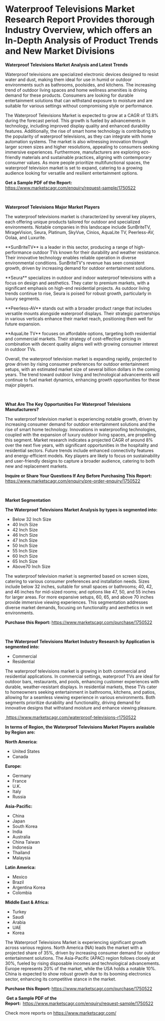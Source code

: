 <p><h1>Waterproof Televisions Market Research Report Provides thorough Industry Overview, which offers an In-Depth Analysis of Product Trends and New Market Divisions</h1></p><p><strong>Waterproof Televisions Market Analysis and Latest Trends</strong></p>
<p><p>Waterproof televisions are specialized electronic devices designed to resist water and dust, making them ideal for use in humid or outdoor environments such as bathrooms, poolsides, and kitchens. The increasing trend of outdoor living spaces and home wellness amenities is driving demand for these products. Consumers are looking for durable entertainment solutions that can withstand exposure to moisture and are suitable for various settings without compromising style or performance.</p><p>The Waterproof Televisions Market is expected to grow at a CAGR of 13.8% during the forecast period. This growth is fueled by advancements in technology, including improved display quality and enhanced durability features. Additionally, the rise of smart home technology is contributing to the popularity of waterproof televisions, as they can integrate with home automation systems. The market is also witnessing innovation through larger screen sizes and higher resolutions, appealing to consumers seeking immersive experiences. Furthermore, manufacturers are exploring eco-friendly materials and sustainable practices, aligning with contemporary consumer values. As more people prioritize multifunctional spaces, the waterproof television market is set to expand, catering to a growing audience looking for versatile and resilient entertainment options.</p></p>
<p><strong>Get a Sample PDF of the Report:&nbsp;</strong> <a href="https://www.marketscagr.com/enquiry/request-sample/1750522?utm_campaign=2294&utm_medium=2&utm_source=Github&utm_content=ia&utm_term=04042025&utm_id=waterproof-televisions">https://www.marketscagr.com/enquiry/request-sample/1750522</a></p>
<p>&nbsp;</p>
<p><strong>Waterproof Televisions Major Market Players</strong></p>
<p><p>The waterproof televisions market is characterized by several key players, each offering unique products tailored for outdoor and specialized environments. Notable companies in this landscape include SunBriteTV, MirageVision, Seura, Platinum, SkyVue, Cinios, AquaLite TV, Peerless-AV, Oolaa, and Luxurite. </p><p>**SunBriteTV** is a leader in this sector, producing a range of high-performance outdoor TVs known for their durability and weather resistance. Their innovative technology enables reliable operation in diverse environmental conditions. SunBriteTV's revenue has seen consistent growth, driven by increasing demand for outdoor entertainment solutions. </p><p>**Seura** specializes in outdoor and indoor waterproof televisions with a focus on design and aesthetics. They cater to premium markets, with a significant emphasis on high-end residential projects. As outdoor living trends continue to rise, Seura is poised for robust growth, particularly in luxury segments.</p><p>**Peerless-AV** stands out with a broader product range that includes versatile mounts alongside waterproof displays. Their strategic partnerships in various verticals enhance their market reach, positioning them well for future expansion. </p><p>**AquaLite TV** focuses on affordable options, targeting both residential and commercial markets. Their strategy of cost-effective pricing in combination with decent quality aligns well with growing consumer interest in outdoor TVs.</p><p>Overall, the waterproof television market is expanding rapidly, projected to grow driven by rising consumer preferences for outdoor entertainment setups, with an estimated market size of several billion dollars in the coming years. The trend toward outdoor living and technological advancements will continue to fuel market dynamics, enhancing growth opportunities for these major players.</p></p>
<p>&nbsp;</p>
<p><strong>What Are The Key Opportunities For Waterproof Televisions Manufacturers?</strong></p>
<p><p>The waterproof television market is experiencing notable growth, driven by increasing consumer demand for outdoor entertainment solutions and the rise of smart home technology. Innovations in waterproofing technologies, coupled with the expansion of luxury outdoor living spaces, are propelling this segment. Market research indicates a projected CAGR of around 8% over the next five years, with significant opportunities in the hospitality and residential sectors. Future trends include enhanced connectivity features and energy-efficient models. Key players are likely to focus on sustainability and user-friendly designs to capture a broader audience, catering to both new and replacement markets.</p></p>
<p><strong>Inquire or Share Your Questions If Any Before Purchasing This Report:</strong> <a href="https://www.marketscagr.com/enquiry/pre-order-enquiry/1750522?utm_campaign=2294&utm_medium=2&utm_source=Github&utm_content=ia&utm_term=04042025&utm_id=waterproof-televisions">https://www.marketscagr.com/enquiry/pre-order-enquiry/1750522</a></p>
<p>&nbsp;</p>
<p><strong>Market Segmentation</strong></p>
<p><strong>The Waterproof Televisions Market Analysis by types is segmented into:</strong></p>
<p><ul><li>Below 32 Inch Size</li><li>40 Inch Size</li><li>42 Inch Size</li><li>46 Inch Size</li><li>47 Inch Size</li><li>50 Inch Size</li><li>55 Inch Size</li><li>60 Inch Size</li><li>65 Inch Size</li><li>Above70 Inch Size</li></ul></p>
<p><p>The waterproof television market is segmented based on screen sizes, catering to various consumer preferences and installation needs. Sizes include below 32 inches, suitable for small spaces or bathrooms; 40, 42, and 46 inches for mid-sized rooms; and options like 47, 50, and 55 inches for larger areas. For more expansive setups, 60, 65, and above 70 inches provide immersive viewing experiences. This segmentation addresses diverse market demands, focusing on functionality and aesthetics in wet environments.</p></p>
<p><strong>Purchase this Report:&nbsp;</strong><a href="https://www.marketscagr.com/purchase/1750522?utm_campaign=2294&utm_medium=2&utm_source=Github&utm_content=ia&utm_term=04042025&utm_id=waterproof-televisions">https://www.marketscagr.com/purchase/1750522</a></p>
<p>&nbsp;</p>
<p><strong>The Waterproof Televisions Market Industry Research by Application is segmented into:</strong></p>
<p><ul><li>Commercial</li><li>Residential</li></ul></p>
<p><p>The waterproof televisions market is growing in both commercial and residential applications. In commercial settings, waterproof TVs are ideal for outdoor bars, restaurants, and pools, enhancing customer experiences with durable, weather-resistant displays. In residential markets, these TVs cater to homeowners seeking entertainment in bathrooms, kitchens, and patios, allowing for a seamless viewing experience in various environments. Both segments prioritize durability and functionality, driving demand for innovative designs that withstand moisture and enhance viewing pleasure.</p></p>
<p><a href="https://www.marketscagr.com/waterproof-televisions-r1750522?utm_campaign=2294&utm_medium=2&utm_source=Github&utm_content=ia&utm_term=04042025&utm_id=waterproof-televisions">&nbsp;https://www.marketscagr.com/waterproof-televisions-r1750522</a></p>
<p><strong>In terms of Region, the Waterproof Televisions Market Players available by Region are:</strong></p>
<p>
    <p> <strong> North America: </strong>
        <ul>
            <li>United States</li>
            <li>Canada</li>
        </ul>
        </p> 
    <p> <strong> Europe: </strong>
        <ul>
            <li>Germany</li>
            <li>France</li>
            <li>U.K.</li>
            <li>Italy</li>
            <li>Russia</li>
        </ul>
        </p> 
    <p> <strong> Asia-Pacific: </strong>
        <ul>
            <li>China</li>
            <li>Japan</li>
            <li>South Korea</li>
            <li>India</li>
            <li>Australia</li>
            <li>China Taiwan</li>
            <li>Indonesia</li>
            <li>Thailand</li>
            <li>Malaysia</li>
        </ul>
        </p> 
    <p> <strong> Latin America: </strong>
        <ul>
            <li>Mexico</li>
            <li>Brazil</li>
            <li>Argentina Korea</li>
            <li>Colombia</li>
        </ul>
        </p> 
    <p> <strong> Middle East & Africa: </strong>
        <ul>
            <li>Turkey</li>
            <li>Saudi</li>
            <li>Arabia</li>
            <li>UAE</li>
            <li>Korea</li>
        </ul>
    </p>
    </p>
<p><p>The Waterproof Televisions Market is experiencing significant growth across various regions. North America (NA) leads the market with a projected share of 35%, driven by increasing consumer demand for outdoor entertainment solutions. The Asia-Pacific (APAC) region follows closely at 30%, fueled by rising disposable incomes and technological advancements. Europe represents 20% of the market, while the USA holds a notable 10%. China is expected to show robust growth due to its booming electronics sector, enhancing its competitive stance in the market.</p></p>
<p><strong>Purchase this Report: </strong><a href="https://www.marketscagr.com/purchase/1750522?utm_campaign=2294&utm_medium=2&utm_source=Github&utm_content=ia&utm_term=04042025&utm_id=waterproof-televisions">https://www.marketscagr.com/purchase/1750522</a></p>
<p>&nbsp;<strong>Get a Sample PDF of the Report:&nbsp;&nbsp;</strong><a href="https://www.marketscagr.com/enquiry/request-sample/1750522?utm_campaign=2294&utm_medium=2&utm_source=Github&utm_content=ia&utm_term=04042025&utm_id=waterproof-televisions">https://www.marketscagr.com/enquiry/request-sample/1750522</a></p>
<p><strong></strong></p>
<p>Check more reports on <a href="https://www.marketscagr.com/?utm_campaign=2294&utm_medium=2&utm_source=Github&utm_content=ia&utm_term=04042025&utm_id=waterproof-televisions">https://www.marketscagr.com/</a></p>